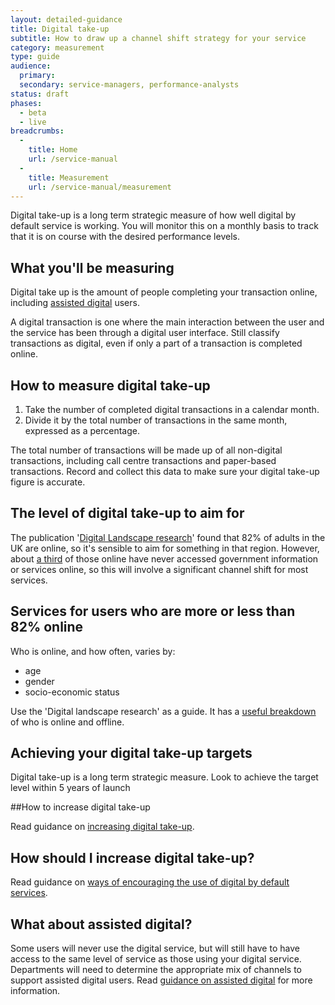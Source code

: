 ```yaml
---
layout: detailed-guidance
title: Digital take-up
subtitle: How to draw up a channel shift strategy for your service
category: measurement
type: guide
audience:
  primary: 
  secondary: service-managers, performance-analysts
status: draft
phases:
  - beta
  - live
breadcrumbs:
  -
    title: Home
    url: /service-manual
  -
    title: Measurement
    url: /service-manual/measurement
---
```


Digital take-up is a long term strategic measure of how well digital by default service is working. You will monitor this on a monthly basis to track that it is on course with the desired performance levels.

## What you'll be measuring

Digital take up is the amount of people completing your transaction online, including [assisted digital](/service-manual/assisted-digital/index.html) users.

A digital transaction is one where the main interaction between the user and the service has been through a digital user interface. Still classify transactions as digital, even if only a part of a transaction is completed online.

## How to measure digital take-up

1.    Take the number of completed digital transactions in a calendar month.
2.    Divide it by the total number of transactions in the same month, expressed as a percentage.

The total number of transactions will be made up of all non-digital transactions, including call centre transactions and paper-based transactions. Record and collect this data to make sure your digital take-up figure is accurate.

## The level of digital take-up to aim for

The publication '[Digital Landscape research](http://publications.cabinetoffice.gov.uk/digital/research/)' found that 82% of adults in the UK are online, so it's sensible to aim for something in that region. However, about [a third](http://publications.cabinetoffice.gov.uk/digital/research/#fig-2) of those online have never accessed government information or services online, so this will involve a significant channel shift for most services.

## Services for users who are more or less than 82% online

Who is online, and how often, varies by: 

* age
* gender
* socio-economic status

Use the 'Digital landscape research' as a guide. It has a [useful breakdown](http://publications.cabinetoffice.gov.uk/digital/research/#who-is-online-and-who-is-offline) of who is online and offline.

## Achieving your digital take-up targets

Digital take-up is a long term strategic measure. Look to achieve the target level within 5 years of launch

##How to increase digital take-up

Read guidance on [increasing digital take-up](/service-manual/communications/increasing-digital-takeup.html).

## How should I increase digital take-up?

Read guidance on [ways of encouraging the use of digital by default services](/service-manual/communications/increasing-digital-takeup.html).

## What about assisted digital?

Some users will never use the digital service, but will still have to have access to the same level of service as those using your digital service. Departments will need to determine the appropriate mix of channels to support assisted digital users. Read [guidance on assisted digital](/service-manual/assisted-digital) for more information.
